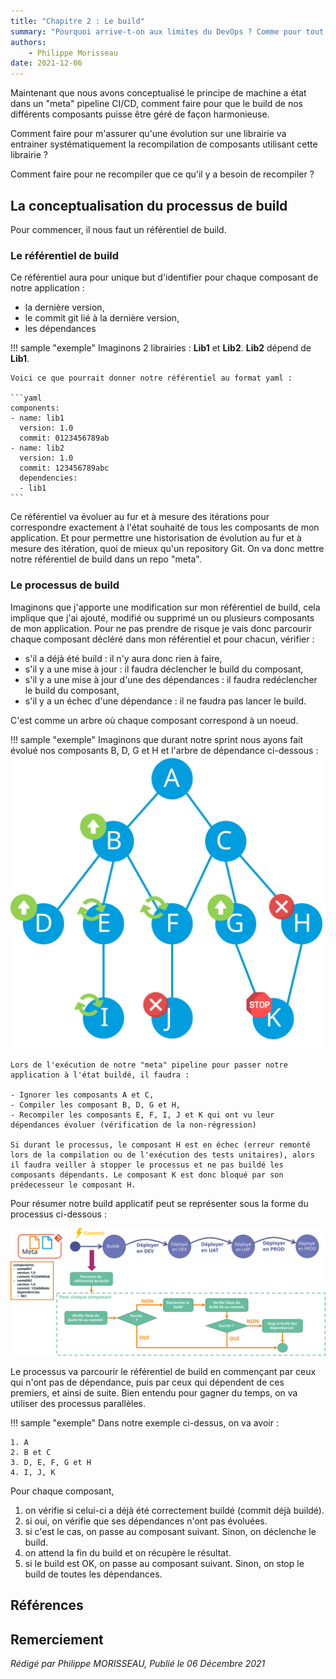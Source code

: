 ```yaml
---
title: "Chapitre 2 : Le build"
summary: "Pourquoi arrive-t-on aux limites du DevOps ? Comme pour tout, le temps fait son œuvre. La démarche DevOps n'y échappe pas. Vous pouvez avoir une démarche très aboutie, au bout de plusieurs mois ou plusieurs années, celle-ci aura naturellement du plomb dans l'aile."
authors:
    - Philippe Morisseau
date: 2021-12-06
---
```


Maintenant que nous avons conceptualisé le principe de machine a état dans un "meta" pipeline CI/CD, comment faire pour que le build de nos différents composants puisse être géré de façon harmonieuse.

Comment faire pour m'assurer qu'une évolution sur une librairie va entrainer systématiquement la recompilation de composants utilisant cette librairie ?

Comment faire pour ne recompiler que ce qu'il y a besoin de recompiler ?

## La conceptualisation du processus de build

Pour commencer, il nous faut un référentiel de build. 

### Le référentiel de build

Ce référentiel aura pour unique but d'identifier pour chaque composant de notre application :

- la dernière version,
- le commit git lié à la dernière version,
- les dépendances

!!! sample "exemple"
    Imaginons 2 librairies : **Lib1** et **Lib2**. **Lib2** dépend de **Lib1**.

    Voici ce que pourrait donner notre référentiel au format yaml :

    ```yaml
    components:
    - name: lib1
      version: 1.0
      commit: 0123456789ab
    - name: lib2
      version: 1.0
      commit: 123456789abc
      dependencies: 
      - lib1
    ```

Ce référentiel va évoluer au fur et à mesure des itérations pour correspondre exactement à l'état souhaité de tous les composants de mon application.
Et pour permettre une historisation de évolution au fur et à mesure des itération, quoi de mieux qu'un repository Git.
On va donc mettre notre référentiel de build dans un repo "meta".

### Le processus de build

Imaginons que j'apporte une modification sur mon référentiel de build, cela implique que j'ai ajouté, modifié ou supprimé un ou plusieurs composants de mon application. Pour ne pas prendre de risque je vais donc parcourir chaque composant décléré dans mon référentiel et pour chacun, vérifier :

- s'il a déjà été build : il n'y aura donc rien à faire,
- s'il y a une mise à jour : il faudra déclencher le build du composant,
- s'il y a une mise à jour d'une des dépendances : il faudra redéclencher le build du composant,
- s'il y a un échec d'une dépendance : il ne faudra pas lancer le build.

C'est comme un arbre où chaque composant correspond à un noeud.

!!! sample "exemple"
    Imaginons que durant notre sprint nous ayons fait évolué nos composants B, D, G et H et l'arbre de dépendance ci-dessous :
    ![tree](../../../img/05.comment.build.002.svg)

    Lors de l'exécution de notre "meta" pipeline pour passer notre application à l'état buildé, il faudra :

    - Ignorer les composants A et C,
    - Compiler les composant B, D, G et H,
    - Recompiler les composants E, F, I, J et K qui ont vu leur dépendances évoluer (vérification de la non-régression)
    
    Si durant le processus, le composant H est en échec (erreur remonté lors de la compilation ou de l'exécution des tests unitaires), alors il faudra veiller à stopper le processus et ne pas buildé les composants dépendants. Le composant K est donc bloqué par son prédecesseur le composant H.

Pour résumer notre build applicatif peut se représenter sous la forme du processus ci-dessous : 

![process](../../../img/05.comment.build.001.svg)

Le processus va parcourir le référentiel de build en commençant par ceux qui n'ont pas de dépendance, puis par ceux qui dépendent de ces premiers, et ainsi de suite. Bien entendu pour gagner du temps, on va utiliser des processus parallèles.

!!! sample "exemple" 
    Dans notre exemple ci-dessus, on va avoir :

    1. A
    2. B et C
    3. D, E, F, G et H
    4. I, J, K

Pour chaque composant,

1. on vérifie si celui-ci a déjà été correctement buildé (commit déjà buildé).
2. si oui, on vérifie que ses dépendances n'ont pas évoluées.
3. si c'est le cas, on passe au composant suivant. Sinon, on déclenche le build.
4. on attend la fin du build et on récupère le résultat.
5. si le build est OK, on passe au composant suivant. Sinon, on stop le build de toutes les dépendances.



## Références


## Remerciement


_Rédigé par Philippe MORISSEAU, Publié le 06 Décembre 2021_